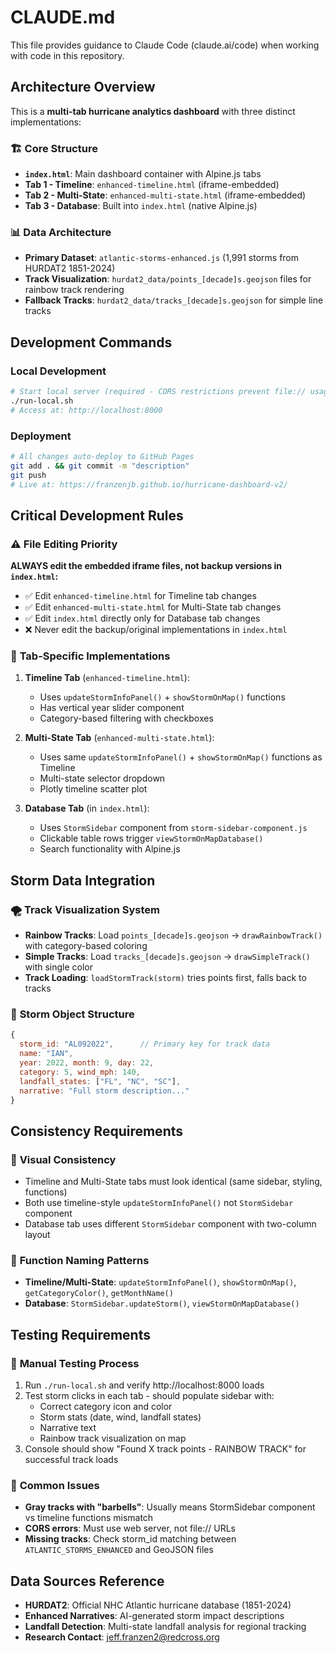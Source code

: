 # CLAUDE.md

This file provides guidance to Claude Code (claude.ai/code) when working with code in this repository.

## Architecture Overview

This is a **multi-tab hurricane analytics dashboard** with three distinct implementations:

### 🏗️ **Core Structure**
- **`index.html`**: Main dashboard container with Alpine.js tabs
- **Tab 1 - Timeline**: `enhanced-timeline.html` (iframe-embedded)  
- **Tab 2 - Multi-State**: `enhanced-multi-state.html` (iframe-embedded)
- **Tab 3 - Database**: Built into `index.html` (native Alpine.js)

### 📊 **Data Architecture**
- **Primary Dataset**: `atlantic-storms-enhanced.js` (1,991 storms from HURDAT2 1851-2024)
- **Track Visualization**: `hurdat2_data/points_[decade]s.geojson` files for rainbow track rendering
- **Fallback Tracks**: `hurdat2_data/tracks_[decade]s.geojson` for simple line tracks

## Development Commands

### Local Development
```bash
# Start local server (required - CORS restrictions prevent file:// usage)
./run-local.sh
# Access at: http://localhost:8000
```

### Deployment
```bash
# All changes auto-deploy to GitHub Pages
git add . && git commit -m "description"
git push
# Live at: https://franzenjb.github.io/hurricane-dashboard-v2/
```

## Critical Development Rules

### ⚠️ **File Editing Priority**
**ALWAYS edit the embedded iframe files, not backup versions in `index.html`:**
- ✅ Edit `enhanced-timeline.html` for Timeline tab changes
- ✅ Edit `enhanced-multi-state.html` for Multi-State tab changes  
- ✅ Edit `index.html` directly only for Database tab changes
- ❌ Never edit the backup/original implementations in `index.html`

### 🎯 **Tab-Specific Implementations**
1. **Timeline Tab** (`enhanced-timeline.html`):
   - Uses `updateStormInfoPanel()` + `showStormOnMap()` functions
   - Has vertical year slider component
   - Category-based filtering with checkboxes

2. **Multi-State Tab** (`enhanced-multi-state.html`):
   - Uses same `updateStormInfoPanel()` + `showStormOnMap()` functions as Timeline
   - Multi-state selector dropdown
   - Plotly timeline scatter plot

3. **Database Tab** (in `index.html`):
   - Uses `StormSidebar` component from `storm-sidebar-component.js`
   - Clickable table rows trigger `viewStormOnMapDatabase()`
   - Search functionality with Alpine.js

## Storm Data Integration

### 🌪️ **Track Visualization System**
- **Rainbow Tracks**: Load `points_[decade]s.geojson` → `drawRainbowTrack()` with category-based coloring
- **Simple Tracks**: Load `tracks_[decade]s.geojson` → `drawSimpleTrack()` with single color
- **Track Loading**: `loadStormTrack(storm)` tries points first, falls back to tracks

### 📍 **Storm Object Structure**
```javascript
{
  storm_id: "AL092022",      // Primary key for track data
  name: "IAN",
  year: 2022, month: 9, day: 22,
  category: 5, wind_mph: 140,
  landfall_states: ["FL", "NC", "SC"],
  narrative: "Full storm description..."
}
```

## Consistency Requirements

### 🎨 **Visual Consistency**
- Timeline and Multi-State tabs must look identical (same sidebar, styling, functions)
- Both use timeline-style `updateStormInfoPanel()` not `StormSidebar` component
- Database tab uses different `StormSidebar` component with two-column layout

### 🔧 **Function Naming Patterns**
- **Timeline/Multi-State**: `updateStormInfoPanel()`, `showStormOnMap()`, `getCategoryColor()`, `getMonthName()`
- **Database**: `StormSidebar.updateStorm()`, `viewStormOnMapDatabase()`

## Testing Requirements

### 🧪 **Manual Testing Process**
1. Run `./run-local.sh` and verify http://localhost:8000 loads
2. Test storm clicks in each tab - should populate sidebar with:
   - Correct category icon and color
   - Storm stats (date, wind, landfall states)
   - Narrative text
   - Rainbow track visualization on map
3. Console should show "Found X track points - RAINBOW TRACK" for successful track loads

### 🚨 **Common Issues**
- **Gray tracks with "barbells"**: Usually means StormSidebar component vs timeline functions mismatch
- **CORS errors**: Must use web server, not file:// URLs
- **Missing tracks**: Check storm_id matching between `ATLANTIC_STORMS_ENHANCED` and GeoJSON files

## Data Sources Reference

- **HURDAT2**: Official NHC Atlantic hurricane database (1851-2024)
- **Enhanced Narratives**: AI-generated storm impact descriptions
- **Landfall Detection**: Multi-state landfall analysis for regional tracking
- **Research Contact**: jeff.franzen2@redcross.org